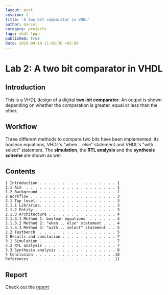 ```yaml
---
layout: post
session: 2
title: 'A two bit comparator in VHDL'
author: marcel
category: projects
tags: vhdl fpga
published: true
date: 2018-09-19 11:00:30 +03:00
---
```


# Lab 2: A two bit comparator in VHDL

## Introduction

This is a VHDL design of a digital **two-bit comparator**. An output is shown depending on whether the comparation is greater, equal or less than the other.

## Workflow

Three different methods to compare two bits have been implemented: its boolean equations, VHDL's "when .. else" statement and VHDL's "with .. select" statement. The **simulation**, the **RTL analysis** and the **synthesis scheme** are shown as well.

## Contents

```
1 Introduction . . . . . . . . . . . . . . . . . 1
1.1 Aim  . . . . . . . . . . . . . . . . . . . . 1
1.2 Background . . . . . . . . . . . . . . . . . 1
2 Workflow . . . . . . . . . . . . . . . . . . . 3
2.1 Top level. . . . . . . . . . . . . . . . . . 3
2.1.1 Libraries. . . . . . . . . . . . . . . . . 3
2.1.2 Entity . . . . . . . . . . . . . . . . . . 3
2.1.3 Architecture . . . . . . . . . . . . . . . 4
2.1.3.1 Method 1: boolean equations  . . . . . . 4
2.1.3.2 Method 2: "when .. else" statement . . . 4
2.1.3.3 Method 3: "with .. select" statement . . 5
2.2 Testbench  . . . . . . . . . . . . . . . . . 5
3 Results and conclusion . . . . . . . . . . . . 7
3.1 Simulation . . . . . . . . . . . . . . . . . 7
3.2 RTL analysis . . . . . . . . . . . . . . . . 7
3.3 Synthesis analysis . . . . . . . . . . . . . 8
4 Conclusion . . . . . . . . . . . . . . . . . .10
References . . . . . . . . . . . . . . . . . . .11
```

## Report

Check out the [report](report.pdf)
